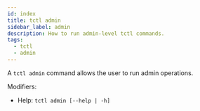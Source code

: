 ```yaml
---
id: index
title: tctl admin
sidebar_label: admin
description: How to run admin-level tctl commands.
tags:
  - tctl
  - admin
---
```


A `tctl admin` command allows the user to run admin operations.

Modifiers:

- Help: `tctl admin [--help | -h]`

